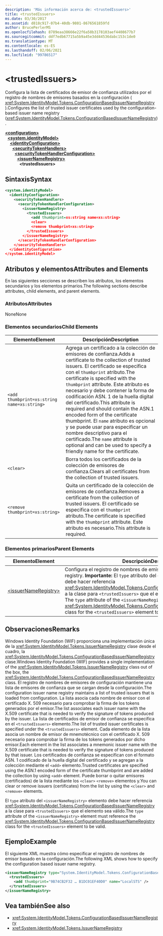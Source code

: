 ```yaml
---
description: 'Más información acerca de: <trustedIssuers>'
title: <trustedIssuers>
ms.date: 03/30/2017
ms.assetid: d818c917-07b4-40db-9801-8676561859fd
author: BrucePerlerMS
ms.openlocfilehash: 8789eaa38666e22f6a58b3178103aef4408677b7
ms.sourcegitcommit: ddf7edb67715a5b9a45e3dd44536dabc153c1de0
ms.translationtype: MT
ms.contentlocale: es-ES
ms.lasthandoff: 02/06/2021
ms.locfileid: "99786517"
---
```

# \<trustedIssuers>

<span data-ttu-id="1a01a-102">Configura la lista de certificados de emisor de confianza utilizados por el registro de nombres de emisores basados en la configuración ( <xref:System.IdentityModel.Tokens.ConfigurationBasedIssuerNameRegistry> ).</span><span class="sxs-lookup"><span data-stu-id="1a01a-102">Configures the list of trusted issuer certificates used by the configuration-based issuer name registry (<xref:System.IdentityModel.Tokens.ConfigurationBasedIssuerNameRegistry>).</span></span>  
  
[**\<configuration>**](../configuration-element.md)\
&nbsp;&nbsp;[**\<system.identityModel>**](system-identitymodel.md)\
&nbsp;&nbsp;&nbsp;&nbsp;[**\<identityConfiguration>**](identityconfiguration.md)\
&nbsp;&nbsp;&nbsp;&nbsp;&nbsp;&nbsp;[**\<securityTokenHandlers>**](securitytokenhandlers.md)\
&nbsp;&nbsp;&nbsp;&nbsp;&nbsp;&nbsp;&nbsp;&nbsp;[**\<securityTokenHandlerConfiguration>**](securitytokenhandlerconfiguration.md)\
&nbsp;&nbsp;&nbsp;&nbsp;&nbsp;&nbsp;&nbsp;&nbsp;&nbsp;&nbsp;[**\<issuerNameRegistry>**](issuernameregistry.md)\
&nbsp;&nbsp;&nbsp;&nbsp;&nbsp;&nbsp;&nbsp;&nbsp;&nbsp;&nbsp;&nbsp;&nbsp;**\<trustedIssuers>**  
  
## <a name="syntax"></a><span data-ttu-id="1a01a-103">Sintaxis</span><span class="sxs-lookup"><span data-stu-id="1a01a-103">Syntax</span></span>  
  
```xml  
<system.identityModel>  
  <identityConfiguration>  
    <securityTokenHandlers>  
      <securityTokenHandlerConfiguration>  
        <issuerNameRegistry>  
          <trustedIssuers>  
            <add thumbprint=xs:string name=xs:string>  
            <clear>  
            <remove thumbprint=xs:string>  
          </trustedIssuers>  
        </issuerNameRegistry>  
      </securityTokenHandlerConfiguration>  
    </securityTokenHandlers>  
  </identityConfiguration>  
</system.identityModel>  
```  
  
## <a name="attributes-and-elements"></a><span data-ttu-id="1a01a-104">Atributos y elementos</span><span class="sxs-lookup"><span data-stu-id="1a01a-104">Attributes and Elements</span></span>  

 <span data-ttu-id="1a01a-105">En las siguientes secciones se describen los atributos, los elementos secundarios y los elementos primarios.</span><span class="sxs-lookup"><span data-stu-id="1a01a-105">The following sections describe attributes, child elements, and parent elements.</span></span>  
  
### <a name="attributes"></a><span data-ttu-id="1a01a-106">Atributos</span><span class="sxs-lookup"><span data-stu-id="1a01a-106">Attributes</span></span>  

 <span data-ttu-id="1a01a-107">None</span><span class="sxs-lookup"><span data-stu-id="1a01a-107">None</span></span>  
  
### <a name="child-elements"></a><span data-ttu-id="1a01a-108">Elementos secundarios</span><span class="sxs-lookup"><span data-stu-id="1a01a-108">Child Elements</span></span>  
  
|<span data-ttu-id="1a01a-109">Elemento</span><span class="sxs-lookup"><span data-stu-id="1a01a-109">Element</span></span>|<span data-ttu-id="1a01a-110">Descripción</span><span class="sxs-lookup"><span data-stu-id="1a01a-110">Description</span></span>|  
|-------------|-----------------|  
|`<add thumbprint=xs:string name=xs:string>`|<span data-ttu-id="1a01a-111">Agrega un certificado a la colección de emisores de confianza.</span><span class="sxs-lookup"><span data-stu-id="1a01a-111">Adds a certificate to the collection of trusted issuers.</span></span> <span data-ttu-id="1a01a-112">El certificado se especifica con el `thumbprint` atributo.</span><span class="sxs-lookup"><span data-stu-id="1a01a-112">The certificate is specified with the `thumbprint` attribute.</span></span> <span data-ttu-id="1a01a-113">Este atributo es necesario y debe contener la forma de codificación ASN. 1 de la huella digital del certificado.</span><span class="sxs-lookup"><span data-stu-id="1a01a-113">This attribute is required and should contain the ASN.1 encoded form of the certificate thumbprint.</span></span> <span data-ttu-id="1a01a-114">El `name` atributo es opcional y se puede usar para especificar un nombre descriptivo para el certificado.</span><span class="sxs-lookup"><span data-stu-id="1a01a-114">The `name` attribute is optional and can be used to specify a friendly name for the certificate.</span></span>|  
|`<clear>`|<span data-ttu-id="1a01a-115">Borra todos los certificados de la colección de emisores de confianza.</span><span class="sxs-lookup"><span data-stu-id="1a01a-115">Clears all certificates from the collection of trusted issuers.</span></span>|  
|`<remove thumbprint=xs:string>`|<span data-ttu-id="1a01a-116">Quita un certificado de la colección de emisores de confianza.</span><span class="sxs-lookup"><span data-stu-id="1a01a-116">Removes a certificate from the collection of trusted issuers.</span></span> <span data-ttu-id="1a01a-117">El certificado se especifica con el `thumbprint` atributo.</span><span class="sxs-lookup"><span data-stu-id="1a01a-117">The certificate is specified with the `thumbprint` attribute.</span></span> <span data-ttu-id="1a01a-118">Este atributo es necesario.</span><span class="sxs-lookup"><span data-stu-id="1a01a-118">This attribute is required.</span></span>|  
  
### <a name="parent-elements"></a><span data-ttu-id="1a01a-119">Elementos primarios</span><span class="sxs-lookup"><span data-stu-id="1a01a-119">Parent Elements</span></span>  
  
|<span data-ttu-id="1a01a-120">Elemento</span><span class="sxs-lookup"><span data-stu-id="1a01a-120">Element</span></span>|<span data-ttu-id="1a01a-121">Descripción</span><span class="sxs-lookup"><span data-stu-id="1a01a-121">Description</span></span>|  
|-------------|-----------------|  
|[\<issuerNameRegistry>](issuernameregistry.md)|<span data-ttu-id="1a01a-122">Configura el registro de nombres de emisores.</span><span class="sxs-lookup"><span data-stu-id="1a01a-122">Configures the issuer name registry.</span></span> <span data-ttu-id="1a01a-123">**Importante:**  El `type` atributo del `<issuerNameRegistry>` elemento debe hacer referencia <xref:System.IdentityModel.Tokens.ConfigurationBasedIssuerNameRegistry> a la clase para `<trustedIssuers>` que el elemento sea válido.</span><span class="sxs-lookup"><span data-stu-id="1a01a-123">**Important:**  The `type` attribute of the `<issuerNameRegistry>` element must reference the <xref:System.IdentityModel.Tokens.ConfigurationBasedIssuerNameRegistry> class for the `<trustedIssuers>` element to be valid.</span></span>|  
  
## <a name="remarks"></a><span data-ttu-id="1a01a-124">Observaciones</span><span class="sxs-lookup"><span data-stu-id="1a01a-124">Remarks</span></span>  

 <span data-ttu-id="1a01a-125">Windows Identity Foundation (WIF) proporciona una implementación única de la <xref:System.IdentityModel.Tokens.IssuerNameRegistry> clase desde el cuadro, la <xref:System.IdentityModel.Tokens.ConfigurationBasedIssuerNameRegistry> clase.</span><span class="sxs-lookup"><span data-stu-id="1a01a-125">Windows Identity Foundation (WIF) provides a single implementation of the <xref:System.IdentityModel.Tokens.IssuerNameRegistry> class out of the box, the <xref:System.IdentityModel.Tokens.ConfigurationBasedIssuerNameRegistry> class.</span></span> <span data-ttu-id="1a01a-126">El registro de nombres de emisores de configuración mantiene una lista de emisores de confianza que se cargan desde la configuración.</span><span class="sxs-lookup"><span data-stu-id="1a01a-126">The configuration issuer name registry maintains a list of trusted issuers that is loaded from configuration.</span></span> <span data-ttu-id="1a01a-127">La lista asocia cada nombre de emisor con el certificado X. 509 necesario para comprobar la firma de los tokens generados por el emisor.</span><span class="sxs-lookup"><span data-stu-id="1a01a-127">The list associates each issuer name with the X.509 certificate that is needed to verify the signature of tokens produced by the issuer.</span></span> <span data-ttu-id="1a01a-128">La lista de certificados de emisor de confianza se especifica en el `<trustedIssuers>` elemento.</span><span class="sxs-lookup"><span data-stu-id="1a01a-128">The list of trusted issuer certificates is specified under the `<trustedIssuers>` element.</span></span> <span data-ttu-id="1a01a-129">Cada elemento de la lista asocia un nombre de emisor de mnemotécnico con el certificado X. 509 necesario para comprobar la firma de los tokens generados por dicho emisor.</span><span class="sxs-lookup"><span data-stu-id="1a01a-129">Each element in the list associates a mnemonic issuer name with the X.509 certificate that is needed to verify the signature of tokens produced by that issuer.</span></span> <span data-ttu-id="1a01a-130">Los certificados de confianza se especifican con el formato ASN. 1 codificado de la huella digital del certificado y se agregan a la colección mediante el `<add>` elemento.</span><span class="sxs-lookup"><span data-stu-id="1a01a-130">Trusted certificates are specified using the ASN.1 encoded form of the certificate thumbprint and are added the collection by using `<add>` element.</span></span> <span data-ttu-id="1a01a-131">Puede borrar o quitar emisores (certificados) de la lista mediante los `<clear>` `<remove>` elementos y.</span><span class="sxs-lookup"><span data-stu-id="1a01a-131">You can clear or remove issuers (certificates) from the list by using the `<clear>` and `<remove>` elements.</span></span>  
  
 <span data-ttu-id="1a01a-132">El `type` atributo del `<issuerNameRegistry>` elemento debe hacer referencia <xref:System.IdentityModel.Tokens.ConfigurationBasedIssuerNameRegistry> a la clase para `<trustedIssuers>` que el elemento sea válido.</span><span class="sxs-lookup"><span data-stu-id="1a01a-132">The `type` attribute of the `<issuerNameRegistry>` element must reference the <xref:System.IdentityModel.Tokens.ConfigurationBasedIssuerNameRegistry> class for the `<trustedIssuers>` element to be valid.</span></span>  
  
## <a name="example"></a><span data-ttu-id="1a01a-133">Ejemplo</span><span class="sxs-lookup"><span data-stu-id="1a01a-133">Example</span></span>  

 <span data-ttu-id="1a01a-134">El siguiente XML muestra cómo especificar el registro de nombres de emisor basado en la configuración.</span><span class="sxs-lookup"><span data-stu-id="1a01a-134">The following XML shows how to specify the configuration based issuer name registry.</span></span>  
  
```xml  
<issuerNameRegistry type="System.IdentityModel.Tokens.ConfigurationBasedIssuerNameRegistry, System.IdentityModel, Version=4.0.0.0, Culture=neutral, PublicKeyToken=b77a5c561934e089">  
  <trustedIssuers>  
    <add thumbprint="9B74CB2F32 … B1DC01EF40D0" name="LocalSTS" />  
  </trustedIssuers>  
</issuerNameRegistry>  
```  
  
## <a name="see-also"></a><span data-ttu-id="1a01a-135">Vea también</span><span class="sxs-lookup"><span data-stu-id="1a01a-135">See also</span></span>

- <xref:System.IdentityModel.Tokens.ConfigurationBasedIssuerNameRegistry>
- <xref:System.IdentityModel.Tokens.IssuerNameRegistry>

